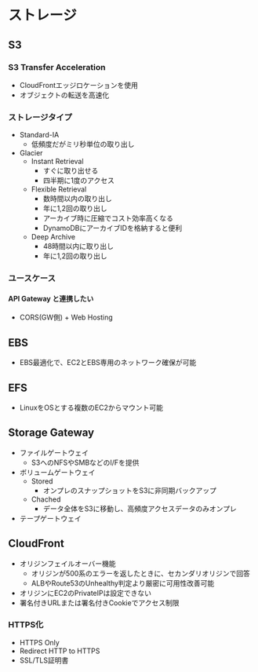 # ストレージ

## S3

### S3 Transfer Acceleration

- CloudFrontエッジロケーションを使用
- オブジェクトの転送を高速化

### ストレージタイプ

- Standard-IA
  - 低頻度だがミリ秒単位の取り出し
- Glacier
  - Instant Retrieval
    - すぐに取り出せる
    - 四半期に1度のアクセス
  - Flexible Retrieval
    - 数時間以内の取り出し
    - 年に1,2回の取り出し
    - アーカイブ時に圧縮でコスト効率高くなる
    - DynamoDBにアーカイブIDを格納すると便利
  - Deep Archive
    - 48時間以内に取り出し
    - 年に1,2回の取り出し

### ユースケース

#### API Gateway と連携したい

- CORS(GW側) + Web Hosting

## EBS

- EBS最適化で、EC2とEBS専用のネットワーク確保が可能

## EFS

- LinuxをOSとする複数のEC2からマウント可能

## Storage Gateway

- ファイルゲートウェイ
  - S3へのNFSやSMBなどのI/Fを提供
- ボリュームゲートウェイ
  - Stored
    - オンプレのスナップショットをS3に非同期バックアップ
  - Chached
    - データ全体をS3に移動し、高頻度アクセスデータのみオンプレ
- テープゲートウェイ

## CloudFront

- オリジンフェイルオーバー機能
  - オリジンが500系のエラーを返したときに、セカンダリオリジンで回答
  - ALBやRoute53のUnhealthy判定より厳密に可用性改善可能
- オリジンにEC2のPrivateIPは設定できない
- 署名付きURLまたは署名付きCookieでアクセス制限

### HTTPS化

- HTTPS Only
- Redirect HTTP to HTTPS
- SSL/TLS証明書

